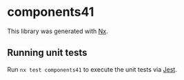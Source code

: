# components41

This library was generated with [Nx](https://nx.dev).

## Running unit tests

Run `nx test components41` to execute the unit tests via [Jest](https://jestjs.io).
